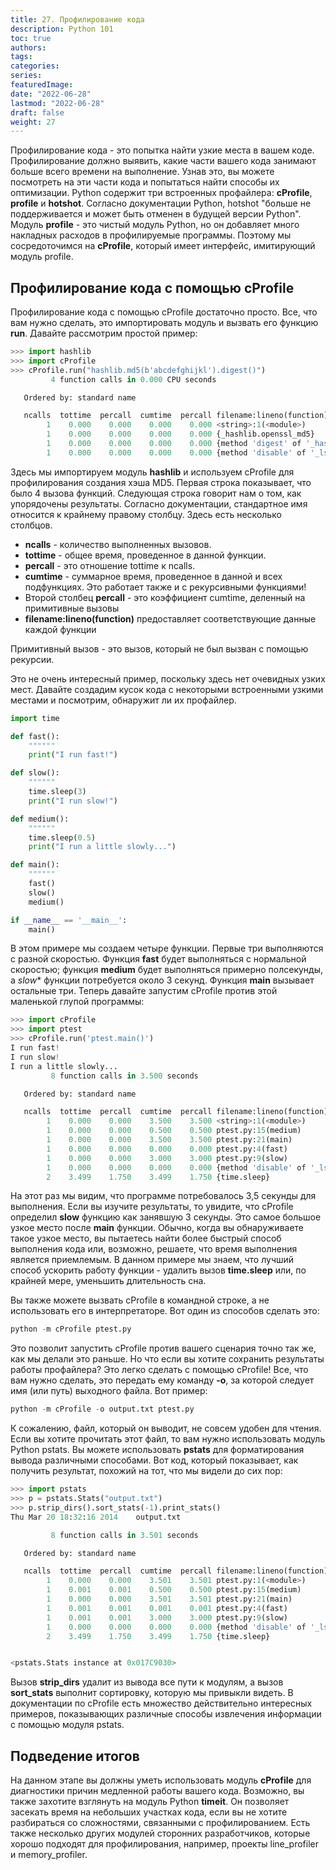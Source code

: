 ```yaml
---
title: 27. Профилирование кода
description: Python 101
toc: true
authors:
tags:
categories:
series:
featuredImage:
date: "2022-06-28"
lastmod: "2022-06-28"
draft: false
weight: 27
---
```


Профилирование кода - это попытка найти узкие места в вашем коде. Профилирование должно выявить, какие части вашего кода занимают больше всего времени на выполнение. Узнав это, вы можете посмотреть на эти части кода и попытаться найти способы их оптимизации. Python содержит три встроенных профайлера: **cProfile**, **profile** и **hotshot**. Согласно документации Python, hotshot "больше не поддерживается и может быть отменен в будущей версии Python". Модуль **profile** - это чистый модуль Python, но он добавляет много накладных расходов в профилируемые программы. Поэтому мы сосредоточимся на **cProfile**, который имеет интерфейс, имитирующий модуль profile.

## Профилирование кода с помощью cProfile

Профилирование кода с помощью cProfile достаточно просто. Все, что вам нужно сделать, это импортировать модуль и вызвать его функцию **run**. Давайте рассмотрим простой пример:

```python
>>> import hashlib
>>> import cProfile
>>> cProfile.run("hashlib.md5(b'abcdefghijkl').digest()")
         4 function calls in 0.000 CPU seconds

   Ordered by: standard name

   ncalls  tottime  percall  cumtime  percall filename:lineno(function)
        1    0.000    0.000    0.000    0.000 <string>:1(<module>)
        1    0.000    0.000    0.000    0.000 {_hashlib.openssl_md5}
        1    0.000    0.000    0.000    0.000 {method 'digest' of '_hashlib.HASH' objects}
        1    0.000    0.000    0.000    0.000 {method 'disable' of '_lsprof.Profiler' objects}
```

Здесь мы импортируем модуль **hashlib** и используем cProfile для профилирования создания хэша MD5. Первая строка показывает, что было 4 вызова функций. Следующая строка говорит нам о том, как упорядочены результаты. Согласно документации, стандартное имя относится к крайнему правому столбцу. Здесь есть несколько столбцов.

-  **ncalls** - количество выполненных вызовов.
-  **tottime** - общее время, проведенное в данной функции.
-  **percall** - это отношение tottime к ncalls.
-  **cumtime** - суммарное время, проведенное в данной и всех подфункциях. Это работает также и с рекурсивными функциями!
-  Второй столбец **percall** - это коэффициент cumtime, деленный на примитивные вызовы
-  **filename:lineno(function)** предоставляет соответствующие данные каждой функции


Примитивный вызов - это вызов, который не был вызван с помощью рекурсии.

Это не очень интересный пример, поскольку здесь нет очевидных узких мест. Давайте создадим кусок кода с некоторыми встроенными узкими местами и посмотрим, обнаружит ли их профайлер.

```python
import time

def fast():
    """"""
    print("I run fast!")

def slow():
    """"""
    time.sleep(3)
    print("I run slow!")

def medium():
    """"""
    time.sleep(0.5)
    print("I run a little slowly...")

def main():
    """"""
    fast()
    slow()
    medium()

if __name__ == '__main__':
    main()
```

В этом примере мы создаем четыре функции. Первые три выполняются с разной скоростью. Функция **fast** будет выполняться с нормальной скоростью; функция **medium** будет выполняться примерно полсекунды, а *slow** функции потребуется около 3 секунд. Функция **main** вызывает остальные три. Теперь давайте запустим cProfile против этой маленькой глупой программы:

```python
>>> import cProfile
>>> import ptest
>>> cProfile.run('ptest.main()')
I run fast!
I run slow!
I run a little slowly...
         8 function calls in 3.500 seconds

   Ordered by: standard name

   ncalls  tottime  percall  cumtime  percall filename:lineno(function)
        1    0.000    0.000    3.500    3.500 <string>:1(<module>)
        1    0.000    0.000    0.500    0.500 ptest.py:15(medium)
        1    0.000    0.000    3.500    3.500 ptest.py:21(main)
        1    0.000    0.000    0.000    0.000 ptest.py:4(fast)
        1    0.000    0.000    3.000    3.000 ptest.py:9(slow)
        1    0.000    0.000    0.000    0.000 {method 'disable' of '_lsprof.Profiler' objects}
        2    3.499    1.750    3.499    1.750 {time.sleep}
```

На этот раз мы видим, что программе потребовалось 3,5 секунды для выполнения. Если вы изучите результаты, то увидите, что cProfile определил **slow** функцию как занявшую 3 секунды. Это самое большое узкое место после **main** функции. Обычно, когда вы обнаруживаете такое узкое место, вы пытаетесь найти более быстрый способ выполнения кода или, возможно, решаете, что время выполнения является приемлемым. В данном примере мы знаем, что лучший способ ускорить работу функции - удалить вызов **time.sleep** или, по крайней мере, уменьшить длительность сна.

Вы также можете вызвать cProfile в командной строке, а не использовать его в интерпретаторе. Вот один из способов сделать это:

```python
python -m cProfile ptest.py
```

Это позволит запустить cProfile против вашего сценария точно так же, как мы делали это раньше. Но что если вы хотите сохранить результаты работы профайлера? Это легко сделать с помощью cProfile! Все, что вам нужно сделать, это передать ему команду **-o**, за которой следует имя (или путь) выходного файла. Вот пример:

```python
python -m cProfile -o output.txt ptest.py

```

К сожалению, файл, который он выводит, не совсем удобен для чтения. Если вы хотите прочитать этот файл, то вам нужно использовать модуль Python pstats. Вы можете использовать **pstats** для форматирования вывода различными способами. Вот код, который показывает, как получить результат, похожий на тот, что мы видели до сих пор:

```python
>>> import pstats
>>> p = pstats.Stats("output.txt")
>>> p.strip_dirs().sort_stats(-1).print_stats()
Thu Mar 20 18:32:16 2014    output.txt

         8 function calls in 3.501 seconds

   Ordered by: standard name

   ncalls  tottime  percall  cumtime  percall filename:lineno(function)
        1    0.000    0.000    3.501    3.501 ptest.py:1(<module>)
        1    0.001    0.001    0.500    0.500 ptest.py:15(medium)
        1    0.000    0.000    3.501    3.501 ptest.py:21(main)
        1    0.001    0.001    0.001    0.001 ptest.py:4(fast)
        1    0.001    0.001    3.000    3.000 ptest.py:9(slow)
        1    0.000    0.000    0.000    0.000 {method 'disable' of '_lsprof.Profiler' objects}
        2    3.499    1.750    3.499    1.750 {time.sleep}


<pstats.Stats instance at 0x017C9030>
```

Вызов **strip_dirs** удалит из вывода все пути к модулям, а вызов **sort_stats** выполнит сортировку, которую мы привыкли видеть. В документации по cProfile есть множество действительно интересных примеров, показывающих различные способы извлечения информации с помощью модуля pstats.

## Подведение итогов

На данном этапе вы должны уметь использовать модуль **cProfile** для диагностики причин медленной работы вашего кода. Возможно, вы также захотите взглянуть на модуль Python **timeit**. Он позволяет засекать время на небольших участках кода, если вы не хотите разбираться со сложностями, связанными с профилированием. Есть также несколько других модулей сторонних разработчиков, которые хорошо подходят для профилирования, например, проекты line_profiler и memory_profiler.
